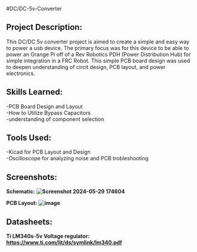 
#DC/DC-5v-Converter
<h2>Project Description:</h2>

This DC/DC 5v converter project is aimed to create a simple and easy way to power a usb device. The primary focus was for this device to be able to power an Orange Pi off of a Rev Robotics PDH (Power Distribution Hub) for simple integration in a FRC Robot. This simple PCB board design was used to deepen understanding of circit design, PCB layout, and power electronics.

<h2>Skills Learned:</h2>

-PCB Board Design and Layout  
-How to Utilize Bypass Capacitors  
-understanding of component selection  

<h2>Tools Used:</h2>

  -Kicad for PCB Layout and Design  
  -Oscilloscope for analyzing noise and PCB trobleshooting  

  
<h2>Screenshots:</h2>

<b>Schematic:<b>
![Screenshot 2024-05-29 174604](https://github.com/AlexRojasx/DC-5v-Converter/assets/116775585/69c431ad-4705-4799-8331-c287a15f6997)

<b>PCB Layout:<b>
![image](https://github.com/AlexRojasx/DC-5v-Converter/assets/116775585/4ca510a2-1d68-46a5-90e8-28dfc4d35848)

<h2>Datasheets:</h2>

Ti LM340s-5v Voltage regulator: https://www.ti.com/lit/ds/symlink/lm340.pdf 
